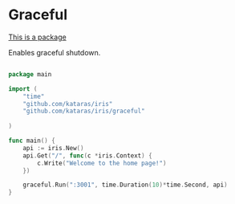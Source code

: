 # Graceful

[This is a package](https://github.com/kataras/iris/tree/master/graceful)


Enables graceful shutdown.

```go

package main

import (
	"time"
    "github.com/kataras/iris"
	"github.com/kataras/iris/graceful"
	
)

func main() {
	api := iris.New()
	api.Get("/", func(c *iris.Context) {
		c.Write("Welcome to the home page!")
	})

	graceful.Run(":3001", time.Duration(10)*time.Second, api)
}


```
